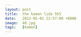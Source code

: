 ```yaml
---
layout: post
title:  the kamen lida 555
date:   2022-05-01 22:57:00 +0800
image:  40.jpg
tags:   [Kamen]
---
```


